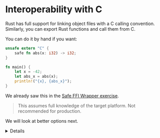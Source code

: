 # Interoperability with C

Rust has full support for linking object files with a C calling convention.
Similarly, you can export Rust functions and call them from C.

You can do it by hand if you want:

```rust
unsafe extern "C" {
    safe fn abs(x: i32) -> i32;
}

fn main() {
    let x = -42;
    let abs_x = abs(x);
    println!("{x}, {abs_x}");
}
```

We already saw this in the
[Safe FFI Wrapper exercise](../../unsafe-rust/exercise.md).

> This assumes full knowledge of the target platform. Not recommended for
> production.

We will look at better options next.

<details>

- The [`"C"` part][extern-abi] of the `extern` block tells Rust that `abs` can
  be called using the C [ABI] (application binary interface).

- The `safe fn abs` part tells Rust that `abs` is a safe function. By default,
  extern functions are unsafe, but since `abs(x)` can't trigger undefined behavior with any
  `x`, we can declare it safe.

</details>

[extern-abi]: https://doc.rust-lang.org/reference/items/external-blocks.html#abi
[ABI]: https://en.wikipedia.org/wiki/Application_binary_interface
